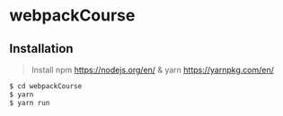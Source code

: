 # webpackCourse

## Installation
> Install npm https://nodejs.org/en/ & yarn https://yarnpkg.com/en/
```sh
$ cd webpackCourse
$ yarn
$ yarn run
```
